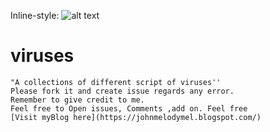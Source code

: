 Inline-style: 
![alt text](https://cdn1.vectorstock.com/i/1000x1000/48/25/hacker-on-binary-code-background-vector-16234825.jpg "VIRUSES ")
# viruses
```
"A collections of different script of viruses''
Please fork it and create issue regards any error. 
Remember to give credit to me.
Feel free to Open issues, Comments ,add on. Feel free
[Visit myBlog here](https://johnmelodymel.blogspot.com/)
